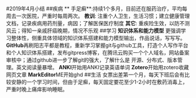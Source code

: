 #2019年4月小结
##疾病
** 手足癣**:持续1个多月，目前还在服药治疗，平均每周去一次医院，严重时每周两次。
**教训**: 注重个人卫生，生活习惯；建立健康管理文档，记录疾病用药剂量，病因；了解医保医疗制度
**其它**: 重疾险生效，以防不测风云；得知一亲戚肝癌晚期，情况不乐观
##学习
**知识体系和能力模型** 更强调学习整体性，侧重具体领域的知识体系搭建和能力模型输出，作品说话，写写写。
**GitHub**再刷阳志平都是教程，重新学习掌握git与github工具，打造个人写作平台和个人知识体系搭建，发布gitpress博客，在腾讯云购买一个个人域名，网站备案审核中；通过github进一步了解git的强大，了解什么是 开源、分布式、版本管理。英文阅读量暴增。
**ANKI**开始用ANKI记录英语单词
**Zotero**开始用zotero收藏网页文章
**MarkEditor**ME开始ghd
##生活
女票出差第一个月，每天下班后会有比较安静的一个学习时间，但由于足癣，每天固定要花至少1-2小时在敷药消毒上，严重时晚上痛痒影响睡眠。
